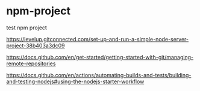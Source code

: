 # npm-project
test npm project

https://levelup.gitconnected.com/set-up-and-run-a-simple-node-server-project-38b403a3dc09

https://docs.github.com/en/get-started/getting-started-with-git/managing-remote-repositories

https://docs.github.com/en/actions/automating-builds-and-tests/building-and-testing-nodejs#using-the-nodejs-starter-workflow


